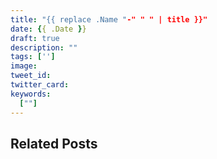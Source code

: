 ```yaml
---
title: "{{ replace .Name "-" " " | title }}"
date: {{ .Date }}
draft: true
description: ""
tags: ['']
image: 
tweet_id: 
twitter_card: 
keywords:
  [""]
---
```


## Related Posts
